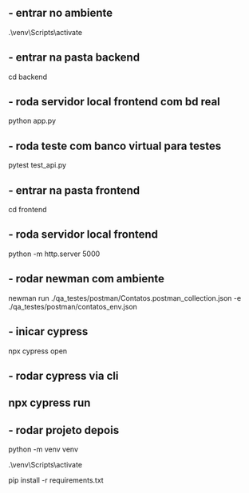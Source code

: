## - entrar no ambiente 
.\venv\Scripts\activate
## - entrar na pasta backend
cd backend
## - roda servidor local frontend com bd real
python app.py
## - roda teste com banco virtual para testes
pytest test_api.py

## - entrar na pasta frontend
cd frontend
## - roda servidor local frontend
python -m http.server 5000

## - rodar newman com ambiente
newman run ./qa_testes/postman/Contatos.postman_collection.json -e ./qa_testes/postman/contatos_env.json


## - inicar cypress
npx cypress open

## - rodar cypress via cli
npx cypress run
---------
## - rodar projeto depois 
python -m venv venv

.\venv\Scripts\activate

pip install -r requirements.txt